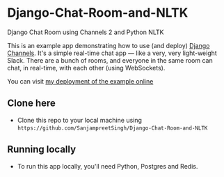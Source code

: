 # Django-Chat-Room-and-NLTK

Django Chat Room using Channels 2 and Python NLTK

This is an example app demonstrating how to use (and deploy) [Django Channels](http://channels.readthedocs.org/en/latest/). It's a simple real-time chat app — like a very, very light-weight Slack. There are a bunch of rooms, and everyone in the same room can chat, in real-time, with each other (using WebSockets).

You can visit [my deployment of the example online](https://django-chat-room.herokuapp.com)

## Clone here

- Clone this repo to your local machine using `https://github.com/SanjampreetSingh/Django-Chat-Room-and-NLTK`

## Running locally

- To run this app locally, you'll need Python, Postgres and Redis.
